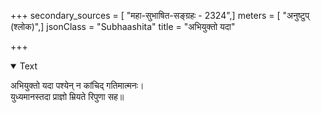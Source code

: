 +++
secondary_sources = [ "महा-सुभाषित-सङ्ग्रहः - 2324",]
meters = [ "अनुष्टुप् (श्लोक)",]
jsonClass = "Subhaashita"
title = "अभियुक्तो यदा"

+++

<details open><summary>Text</summary>

अभियुक्तो यदा पश्येन् न कांचिद् गतिमात्मनः।  
युध्यमानस्तदा प्राज्ञो म्रियते रिपुणा सह॥
</details>
